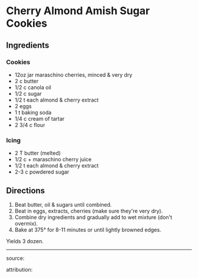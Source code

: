 # Cherry Almond Amish Sugar Cookies

## Ingredients

### Cookies

- 12oz jar maraschino cherries, minced & very dry
- 2 c butter
- 1/2 c canola oil
- 1/2 c sugar
- 1/2 t each almond & cherry extract
- 2 eggs
- 1 t baking soda
- 1/4 c cream of tartar
- 2 3/4 c flour

### Icing

- 2 T butter (melted)
- 1/2 c + maraschino cherry juice
- 1/2 t each almond & cherry extract
- 2-3 c powdered sugar

## Directions

1. Beat butter, oil & sugars until combined.
2. Beat in eggs, extracts, cherries (make sure they're very dry).
3. Combine dry ingredients and gradually add to wet mixture (don't overmix).
4. Bake at 375° for 8-11 minutes or until lightly browned edges.

Yields 3 dozen.

---

source: 

attribution: 
